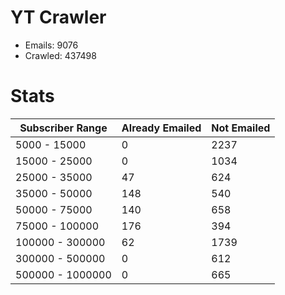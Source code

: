 # YT Crawler
- Emails: 9076
- Crawled: 437498

# Stats
| Subscriber Range  | Already Emailed | Not Emailed |
|-------|-------|-------|
| 5000 - 15000 | 0 | 2237 |
| 15000 - 25000 | 0 | 1034 |
| 25000 - 35000 | 47 | 624 |
| 35000 - 50000 | 148 | 540 |
| 50000 - 75000 | 140 | 658 |
| 75000 - 100000 | 176 | 394 |
| 100000 - 300000 | 62 | 1739 |
| 300000 - 500000 | 0 | 612 |
| 500000 - 1000000 | 0 | 665 |
